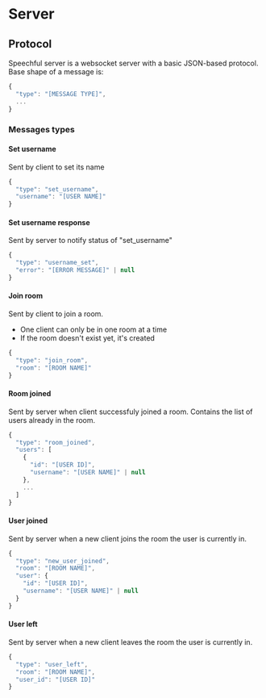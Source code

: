 # Server

## Protocol

Speechful server is a websocket server with a basic JSON-based protocol. Base shape of a message is:

```js
{
  "type": "[MESSAGE TYPE]",
  ...
}
```

### Messages types

#### Set username

Sent by client to set its name

```js
{
  "type": "set_username",
  "username": "[USER NAME]"
}
```

#### Set username response

Sent by server to notify status of "set_username"

```js
{
  "type": "username_set",
  "error": "[ERROR MESSAGE]" | null
}
```

#### Join room

Sent by client to join a room.

* One client can only be in one room at a time
* If the room doesn't exist yet, it's created

```js
{
  "type": "join_room",
  "room": "[ROOM NAME]"
}
```

#### Room joined

Sent by server when client successfuly joined a room. Contains the list of users already in the
room.

```js
{
  "type": "room_joined",
  "users": [
    {
      "id": "[USER ID]",
      "username": "[USER NAME]" | null
    },
    ...
  ]
}
```

#### User joined

Sent by server when a new client joins the room the user is currently in.

```js
{
  "type": "new_user_joined",
  "room": "[ROOM NAME]",
  "user": {
    "id": "[USER ID]",
    "username": "[USER NAME]" | null
  }
}
```

#### User left

Sent by server when a new client leaves the room the user is currently in.

```js
{
  "type": "user_left",
  "room": "[ROOM NAME]",
  "user_id": "[USER ID]"
}
```
